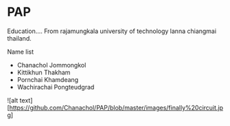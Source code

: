 # PAP
Education....
  From rajamungkala university of technology lanna chiangmai thailand.

Name list
  - Chanachol Jommongkol
  - Kittikhun Thakham
  - Pornchai  Khamdeang
  - Wachirachai Pongteudgrad
  
![alt text][https://github.com/Chanachol/PAP/blob/master/images/finally%20circuit.jpg]



